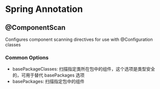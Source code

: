 # Spring Annotation

## @ComponentScan
Configures component scanning directives for use with @Configuration classes

### Common Options
- basePackageClasses: 扫描指定类所在包中的组件，这个选项是类型安全的，可用于替代 basePackages 选项
- basePackages: 扫描指定包中的组件